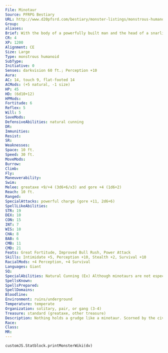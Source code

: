 ```yaml
---
File: Minotaur
Source: PFRPG Bestiary
URL: http://www.d20pfsrd.com/bestiary/monster-listings/monstrous-humanoids/minotaur
Group: 
aliases: 
Brief: With the body of a powerfully built man and the head of a snarling bull, this creature stomps its hooves as if preparing to charge.
CR: 4
XP: 1200
Alignment: CE
Size: Large
Type: monstrous humanoid
SubType: 
Initiative: 0
Senses: darkvision 60 ft.; Perception +10
Aura: 
AC: 14, touch 9, flat-footed 14
ACMods: (+5 natural, -1 size)
HP: 45
HD: (6d10+12)
HPMods: 
Fortitude: 6
Reflex: 5
Will: 5
SaveMods: 
DefensiveAbilities: natural cunning
DR: 
Immunities: 
Resist: 
SR: 
Weaknesses: 
Space: 10 ft.
Speed: 30 ft.
MoveMods: 
Burrow: 
Climb: 
Fly: 
Maneuverability: 
Swim: 
Melee: greataxe +9/+4 (3d6+6/x3) and gore +4 (1d6+2)
Reach: 10 ft.
Ranged: 
SpecialAttacks: powerful charge (gore +11, 2d6+6)
SpellLikeAbilities: 
STR: 19
DEX: 10
CON: 15
INT: 7
WIS: 10
CHA: 8
BAB: 6
CMB: 11
CMD: 21
Feats: Great Fortitude, Improved Bull Rush, Power Attack
Skills: Intimidate +5, Perception +10, Stealth +2, Survival +10
RacialMods: +4 Perception, +4 Survival
Languages: Giant
SQ: 
SpecialAbilities: Natural Cunning (Ex) Although minotaurs are not especially intelligent, they possess innate cunning and logical ability. This gives them immunity to maze spells and prevents them from ever becoming lost. Further, they are never caught flat-footed.
SpellsKnown: 
SpellsPrepared: 
SpellDomains: 
Bloodline: 
Environment: ruins/underground
Temperature: temperate
Organization: solitary, pair, or gang (3-4)
Treasure: standard (greataxe, other treasure)
Description: Nothing holds a grudge like a minotaur. Scorned by the civilized races centuries ago and born from a deif ic curse, minotaurs have hunted, slain, and devoured lesser humanoids in retribution for real or imagined slights for as long as anyone can remember. Many cultures have legends of how the first minotaurs were created by vengeful or slighted gods who punished humans by twisting their forms, robbing them of their intellects and beauty, and giving them the heads of bulls. Yet most modern minotaurs hold these legends in contempt and believe that they are not divine mockeries but divine paragons created by a potent and cruel demon lord named Baphomet. The traditional minotaur's lair is a maze, be it a legitimate labyrinth constructed to baff le and confuse, an accidental one such as a city sewer system, or a naturally occurring one such as a tangle of caverns and other underground passageways. Employing their innate cunning, minotaurs use their maze lairs to vex unwary foes who seek them out or who simply stumble into the lairs and become lost, slowly hunting the intruders as they try in vain to find a way out. Only when despair has truly set in does the minotaur move in to strike at its lost victims. When dealing with a group, minotaurs often let one creature escape, to spread the tale of horror and lure others to their mazes in hope of slaying the beasts. Of course, to minotaurs, these would-be heroes make for delicious meals. Minotaurs might also be found in the employ of a more powerful monster or evil creature, serving it so long as they can still hunt and dine as they please. Usually this means guarding some powerful object or valuable location, but it can also be a sort of mercenary work, hunting down the foes of its master. Minotaurs are relatively straightforward combatants, using their horns to horribly gore the nearest living creature when combat begins.
Race: 
Class: 
MR: 
---
```

```dataviewjs
customJS.Statblock.printMonsterWiki(dv)
```
